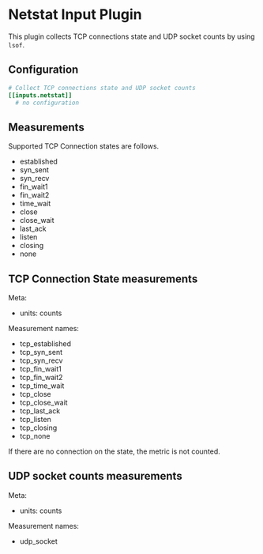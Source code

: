 # Netstat Input Plugin

This plugin collects TCP connections state and UDP socket counts by using `lsof`.

## Configuration

``` toml
# Collect TCP connections state and UDP socket counts
[[inputs.netstat]]
  # no configuration
```

## Measurements

Supported TCP Connection states are follows.

- established
- syn_sent
- syn_recv
- fin_wait1
- fin_wait2
- time_wait
- close
- close_wait
- last_ack
- listen
- closing
- none

## TCP Connection State measurements

Meta:

- units: counts

Measurement names:

- tcp_established
- tcp_syn_sent
- tcp_syn_recv
- tcp_fin_wait1
- tcp_fin_wait2
- tcp_time_wait
- tcp_close
- tcp_close_wait
- tcp_last_ack
- tcp_listen
- tcp_closing
- tcp_none

If there are no connection on the state, the metric is not counted.

## UDP socket counts measurements

Meta:

- units: counts

Measurement names:

- udp_socket
